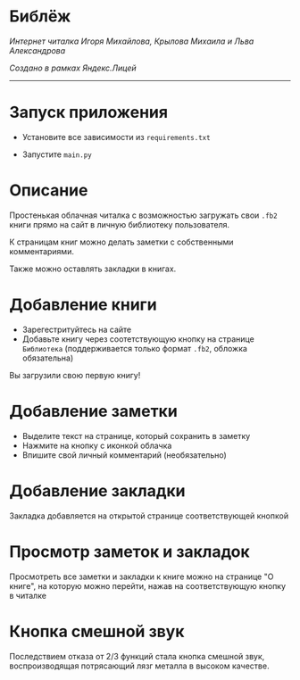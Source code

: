 # Библёж
*Интернет читалка Игоря Михайлова, Крылова Михаила и Льва Александрова*

*Cоздано в рамках Яндекс.Лицей*

***

# Запуск приложения

- Установите все зависимости из `requirements.txt`

- Запустите `main.py`

# Описание

Простенькая облачная читалка с возможностью загружать свои `.fb2` книги прямо на сайт в личную библиотеку пользователя.

К страницам книг можно делать заметки с собственными комментариями.

Также можно оставлять закладки в книгах.

# Добавление книги

- Зарегестритуйтесь на сайте
- Добавьте книгу через соотетствующую кнопку на странице `Библиотека` (поддерживается только формат `.fb2`, обложка обязательна)

Вы загрузили свою первую книгу!

# Добавление заметки

- Выделите текст на странице, который сохранить в заметку
- Нажмите на кнопку с иконкой облачка
- Впишите свой личный комментарий (необязательно)

# Добавление закладки

Закладка добавляется на открытой странице соответствующей кнопкой

# Просмотр заметок и закладок

Просмотреть все заметки и закладки к книге можно на странице "О книге", на которую можно перейти, нажав на соответствующую кнопку в читалке

# Кнопка смешной звук

Последствием отказа от 2/3 функций стала кнопка смешной звук, воспроизводящая потрясающий лязг металла в высоком качестве.
